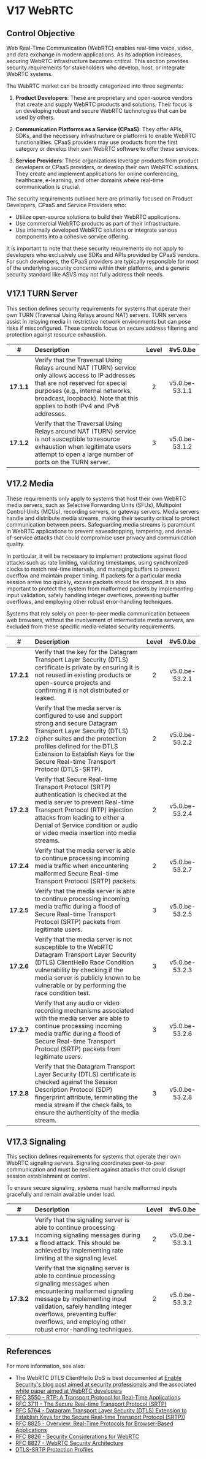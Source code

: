 # V17 WebRTC

## Control Objective

Web Real-Time Communication (WebRTC) enables real-time voice, video, and data exchange in modern applications. As its adoption increases, securing WebRTC infrastructure becomes critical. This section provides security requirements for stakeholders who develop, host, or integrate WebRTC systems.

The WebRTC market can be broadly categorized into three segments:

1. **Product Developers**: These are proprietary and open-source vendors that create and supply WebRTC products and solutions. Their focus is on developing robust and secure WebRTC technologies that can be used by others.

2. **Communication Platforms as a Service (CPaaS)**: They offer APIs, SDKs, and the necessary infrastructure or platforms to enable WebRTC functionalities. CPaaS providers may use products from the first category or develop their own WebRTC software to offer these services.

3. **Service Providers**: These organizations leverage products from product developers or CPaaS providers, or develop their own WebRTC solutions. They create and implement applications for online conferencing, healthcare, e-learning, and other domains where real-time communication is crucial.

The security requirements outlined here are primarily focused on Product Developers, CPaaS and Service Providers who:

* Utilize open-source solutions to build their WebRTC applications.
* Use commercial WebRTC products as part of their infrastructure.
* Use internally developed WebRTC solutions or integrate various components into a cohesive service offering.

It is important to note that these security requirements do not apply to developers who exclusively use SDKs and APIs provided by CPaaS vendors. For such developers, the CPaaS providers are typically responsible for most of the underlying security concerns within their platforms, and a generic security standard like ASVS may not fully address their needs.

## V17.1 TURN Server

This section defines security requirements for systems that operate their own TURN (Traversal Using Relays around NAT) servers. TURN servers assist in relaying media in restrictive network environments but can pose risks if misconfigured. These controls focus on secure address filtering and protection against resource exhaustion.

| # | Description | Level | #v5.0.be |
| :---: | :--- | :---: | :---: |
| **17.1.1** | Verify that the Traversal Using Relays around NAT (TURN) service only allows access to IP addresses that are not reserved for special purposes (e.g., internal networks, broadcast, loopback). Note that this applies to both IPv4 and IPv6 addresses. | 2 | v5.0.be-53.1.1 |
| **17.1.2** | Verify that the Traversal Using Relays around NAT (TURN) service is not susceptible to resource exhaustion when legitimate users attempt to open a large number of ports on the TURN server. | 3 | v5.0.be-53.1.2 |

## V17.2 Media

These requirements only apply to systems that host their own WebRTC media servers, such as Selective Forwarding Units (SFUs), Multipoint Control Units (MCUs), recording servers, or gateway servers. Media servers handle and distribute media streams, making their security critical to protect communication between peers. Safeguarding media streams is paramount in WebRTC applications to prevent eavesdropping, tampering, and denial-of-service attacks that could compromise user privacy and communication quality.

In particular, it will be necessary to implement protections against flood attacks such as rate limiting, validating timestamps, using synchronized clocks to match real-time intervals, and managing buffers to prevent overflow and maintain proper timing. If packets for a particular media session arrive too quickly, excess packets should be dropped. It is also important to protect the system from malformed packets by implementing input validation, safely handling integer overflows, preventing buffer overflows, and employing other robust error-handling techniques.

Systems that rely solely on peer-to-peer media communication between web browsers, without the involvement of intermediate media servers, are excluded from these specific media-related security requirements.

| # | Description | Level | #v5.0.be |
| :---: | :--- | :---: | :---: |
| **17.2.1** | Verify that the key for the Datagram Transport Layer Security (DTLS) certificate is private by ensuring it is not reused in existing products or open-source projects and confirming it is not distributed or leaked. | 2 | v5.0.be-53.2.1 |
| **17.2.2** | Verify that the media server is configured to use and support strong and secure Datagram Transport Layer Security (DTLS) cipher suites and the protection profiles defined for the DTLS Extension to Establish Keys for the Secure Real-time Transport Protocol (DTLS-SRTP). | 2 | v5.0.be-53.2.2 |
| **17.2.3** | Verify that Secure Real-time Transport Protocol (SRTP) authentication is checked at the media server to prevent Real-time Transport Protocol (RTP) injection attacks from leading to either a Denial of Service condition or audio or video media insertion into media streams. | 2 | v5.0.be-53.2.4 |
| **17.2.4** | Verify that the media server is able to continue processing incoming media traffic when encountering malformed Secure Real-time Transport Protocol (SRTP) packets. | 2 | v5.0.be-53.2.7 |
| **17.2.5** | Verify that the media server is able to continue processing incoming media traffic during a flood of Secure Real-time Transport Protocol (SRTP) packets from legitimate users. | 3 | v5.0.be-53.2.5 |
| **17.2.6** | Verify that the media server is not susceptible to the WebRTC Datagram Transport Layer Security (DTLS) ClientHello Race Condition vulnerability by checking if the media server is publicly known to be vulnerable or by performing the race condition test. | 3 | v5.0.be-53.2.3 |
| **17.2.7** | Verify that any audio or video recording mechanisms associated with the media server are able to continue processing incoming media traffic during a flood of Secure Real-time Transport Protocol (SRTP) packets from legitimate users. | 3 | v5.0.be-53.2.6 |
| **17.2.8** | Verify that the Datagram Transport Layer Security (DTLS) certificate is checked against the Session Description Protocol (SDP) fingerprint attribute, terminating the media stream if the check fails, to ensure the authenticity of the media stream. | 3 | v5.0.be-53.2.8 |

## V17.3 Signaling

This section defines requirements for systems that operate their own WebRTC signaling servers. Signaling coordinates peer-to-peer communication and must be resilient against attacks that could disrupt session establishment or control.

To ensure secure signaling, systems must handle malformed inputs gracefully and remain available under load.

| # | Description | Level | #v5.0.be |
| :---: | :--- | :---: | :---: |
| **17.3.1** | Verify that the signaling server is able to continue processing incoming signaling messages during a flood attack. This should be achieved by implementing rate limiting at the signaling level. | 2 | v5.0.be-53.3.1 |
| **17.3.2** | Verify that the signaling server is able to continue processing signaling messages when encountering malformed signaling message by implementing input validation, safely handling integer overflows, preventing buffer overflows, and employing other robust error-handling techniques. | 2 | v5.0.be-53.3.2 |

## References

For more information, see also:

* The WebRTC DTLS ClientHello DoS is best documented at [Enable Security's blog post aimed at security professionals](https://www.enablesecurity.com/blog/novel-dos-vulnerability-affecting-webrtc-media-servers/) and the associated [white paper aimed at WebRTC developers](https://www.enablesecurity.com/blog/webrtc-hello-race-conditions-paper/)
* [RFC 3550 - RTP: A Transport Protocol for Real-Time Applications](https://www.rfc-editor.org/rfc/rfc3550)
* [RFC 3711 - The Secure Real-time Transport Protocol (SRTP)](https://datatracker.ietf.org/doc/html/rfc3711)
* [RFC 5764 - Datagram Transport Layer Security (DTLS) Extension to Establish Keys for the Secure Real-time Transport Protocol (SRTP))](https://datatracker.ietf.org/doc/html/rfc5764)
* [RFC 8825 - Overview: Real-Time Protocols for Browser-Based Applications](https://www.rfc-editor.org/info/rfc8825)
* [RFC 8826 - Security Considerations for WebRTC](https://www.rfc-editor.org/info/rfc8826)
* [RFC 8827 - WebRTC Security Architecture](https://www.rfc-editor.org/info/rfc8827)
* [DTLS-SRTP Protection Profiles](https://www.iana.org/assignments/srtp-protection/srtp-protection.xhtml)
